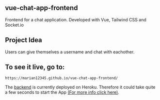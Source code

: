 ## vue-chat-app-frontend

Frontend for a chat application. Developed with Vue, Tailwind CSS and Socket.io

## Project Idea

Users can give themselves a username and chat with eachother.

## To see it live, go to:

```
https://marian12345.github.io/vue-chat-app-frontend/
```

The [backend](https://github.com/marian12345/nodejs-chat-app-backend) is currently deployed on Heroku. Therefore it could take quite a few seconds to start the App [(For more info click here)](https://blog.heroku.com/app_sleeping_on_heroku#:~:text=When%20an%20app%20on%20Heroku,run%20the%20web%20process%20type.).
